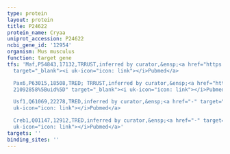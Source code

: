 ```yaml
---
type: protein
layout: protein
title: P24622
protein_name: Cryaa
uniprot_accession: P24622
ncbi_gene_id: '12954'
organism: Mus musculus
function: target gene
tfs: 'Maf,P54843,17132,TRRUST,inferred by curator,&ensp;<a href="https://www.ncbi.nlm.nih.gov/pubmed/?term=16675956%5Buid%5D"
  target="_blank"><i uk-icon="icon: link"></i>Pubmed</a>

  Pax6,P63015,18508,TRED; TRRUST,inferred by curator,&ensp;<a href="https://www.ncbi.nlm.nih.gov/pubmed/?term=16675956;
  21092858%5Buid%5D" target="_blank"><i uk-icon="icon: link"></i>Pubmed</a>

  Usf1,Q61069,22278,TRED,inferred by curator,&ensp;<a href="-" target="_blank"><i
  uk-icon="icon: link"></i>Pubmed</a>

  Creb1,Q01147,12912,TRED,inferred by curator,&ensp;<a href="-" target="_blank"><i
  uk-icon="icon: link"></i>Pubmed</a>'
targets: ''
binding_sites: ''
---
```

